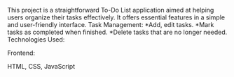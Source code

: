 This project is a straightforward To-Do List application aimed at helping users organize their tasks effectively. It offers essential features in a simple and user-friendly interface.
Task Management:
         *Add, edit tasks.
         *Mark tasks as completed when finished.
         *Delete tasks that are no longer needed.
Technologies Used:

Frontend:

HTML, CSS, JavaScript
